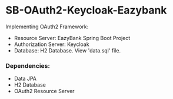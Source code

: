 # SB-OAuth2-Keycloak-Eazybank
Implementing OAuth2 Framework:
* Resource Server: EazyBank Spring Boot Project
* Authorization Server: Keycloak
* Database: H2 Database. View 'data.sql' file.

### Dependencies:
* Data JPA
* H2 Database
* OAuth2 Resource Server
